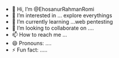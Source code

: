 - 👋 Hi, I’m @EhosanurRahmanRomi
- 👀 I’m interested in ... explore everythings
- 🌱 I’m currently learning ...web pentesting
- 💞️ I’m looking to collaborate on ....
- 📫 How to reach me ...
- 😄 Pronouns: ....
- ⚡ Fun fact: .....

<!---
EhosanurRahmanRomi/EhosanurRahmanRomi is a ✨ special ✨ repository because its `README.md` (this file) appears on your GitHub profile.
You can click the Preview link to take a look at your changes.
--->
